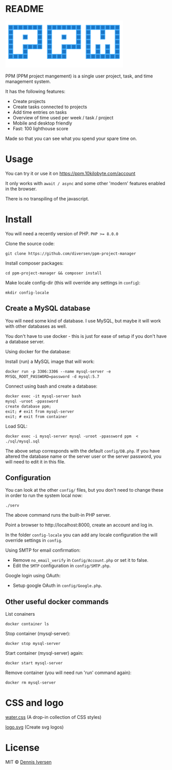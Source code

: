 # README

![logo.svg](App/templates/assets/logo.svg)

PPM (PPM project mangement) is a single user project, task, and time management system. 

It has the following features:

- Create projects
- Create tasks connected to projects
- Add time entries on tasks
- Overview of time used per week / task / project
- Mobile and desktop friendly
- Fast: 100 lighthouse score

Made so that you can see what you spend your spare time on. 

# Usage

You can try it or use it on https://ppm.10kilobyte.com/account

It only works with `await / async` and some other 'modern' features enabled in the browser. 

There is no transpiling of the javascript. 

# Install

You will need a recently version of PHP.  `PHP >= 8.0.0`

Clone the source code: 

    git clone https://github.com/diversen/ppm-project-manager

Install composer packages:

    cd ppm-project-manager && composer install

Make locale config-dir (this will override any settings in `config`):

    mkdir config-locale

## Create a MySQL database

You will need some kind of database. I use MySQL, but maybe it will work with other databases as well. 

You don't have to use docker - this is just for ease of setup if you don't have a database server. 

Using docker for the database:

Install (run) a MySQL image that will work:

    docker run -p 3306:3306 --name mysql-server -e MYSQL_ROOT_PASSWORD=password -d mysql:5.7

Connect using bash and create a database:

    docker exec -it mysql-server bash
    mysql -uroot -ppassword
    create database ppm;
    exit; # exit from mysql-server 
    exit; # exit from container

Load SQL:

    docker exec -i mysql-server mysql -uroot -ppassword ppm  < ./sql/mysql.sql 

The above setup corresponds with the default `config/DB.php`. If you have altered the database name or the server user or the server password, you will need to edit it in this file. 

## Configuration

You can look at the other `config/` files, but you don't need to change these in order to run the system local now: 

    ./serv

The above command runs the built-in PHP server. 

Point a browser to http://localhost:8000, create an account and log in.

In the folder `config-locale` you can add any locale configuration the will override settings in `config`. 

Using SMTP for email confirmation:

* Remove `no_email_verify` in `Config/Account.php` or set it to false. 
* Edit the `SMTP` configuration in `config/SMTP.php`. 

Google login using OAuth:

* Setup google OAuth in `config/Google.php`.

## Other useful docker commands

List conainers 

    docker container ls

Stop container (mysql-server):

    docker stop mysql-server

Start container (mysql-server) again:

    docker start mysql-server

Remove container (you will need run 'run' command again):

    docker rm mysql-server

# CSS and logo

[water.css](https://watercss.kognise.dev/) (A drop-in collection of CSS styles)

[logo.svg](https://github.com/bubkoo/logo.svg) (Create svg logos)

# License

MIT © [Dennis Iversen](https://github.com/diversen)
